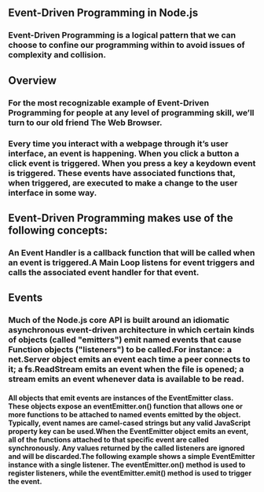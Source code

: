 ## Event-Driven Programming in Node.js

### Event-Driven Programming is a logical pattern that we can choose to confine our programming within to avoid issues of complexity and collision.

## Overview

### For the most recognizable example of Event-Driven Programming for people at any level of programming skill, we’ll turn to our old friend The Web Browser.

### Every time you interact with a webpage through it’s user interface, an event is happening. When you click a button a click event is triggered. When you press a key a keydown event is triggered. These events have associated functions that, when triggered, are executed to make a change to the user interface in some way.

## Event-Driven Programming makes use of the following concepts:

### An Event Handler is a callback function that will be called when an event is triggered.A Main Loop listens for event triggers and calls the associated event handler for that event.

## Events

### Much of the Node.js core API is built around an idiomatic asynchronous event-driven architecture in which certain kinds of objects (called "emitters") emit named events that cause Function objects ("listeners") to be called.For instance: a net.Server object emits an event each time a peer connects to it; a fs.ReadStream emits an event when the file is opened; a stream emits an event whenever data is available to be read.

#### All objects that emit events are instances of the EventEmitter class. These objects expose an eventEmitter.on() function that allows one or more functions to be attached to named events emitted by the object. Typically, event names are camel-cased strings but any valid JavaScript property key can be used.When the EventEmitter object emits an event, all of the functions attached to that specific event are called synchronously. Any values returned by the called listeners are ignored and will be discarded.The following example shows a simple EventEmitter instance with a single listener. The eventEmitter.on() method is used to register listeners, while the eventEmitter.emit() method is used to trigger the event.